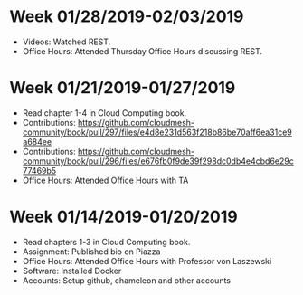 # Week 01/28/2019-02/03/2019

* Videos: Watched REST.
* Office Hours: Attended Thursday Office Hours discussing REST.

# Week 01/21/2019-01/27/2019

* Read chapter 1-4 in Cloud Computing book.
* Contributions: https://github.com/cloudmesh-community/book/pull/297/files/e4d8e231d563f218b86be70aff6ea31ce9a684ee 
* Contributions: https://github.com/cloudmesh-community/book/pull/296/files/e676fb0f9de39f298dc0db4e4cbd6e29c77469b5
* Office Hours: Attended Office Hours with TA

# Week 01/14/2019-01/20/2019

* Read chapters 1-3 in Cloud Computing book.
* Assignment: Published bio on Piazza
* Office Hours: Attended Office Hours with Professor von Laszewski
* Software: Installed Docker
* Accounts: Setup github, chameleon and other accounts
